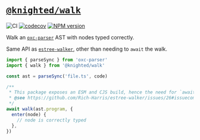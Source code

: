 # [`@knighted/walk`](https://www.npmjs.com/package/@knighted/walk)

![CI](https://github.com/knightedcodemonkey/walk/actions/workflows/ci.yml/badge.svg)
[![codecov](https://codecov.io/gh/knightedcodemonkey/walk/graph/badge.svg?token=aha6ghyLD8)](https://codecov.io/gh/knightedcodemonkey/walk)
[![NPM version](https://img.shields.io/npm/v/@knighted/walk.svg)](https://www.npmjs.com/package/@knighted/walk)

Walk an [`oxc-parser`](https://www.npmjs.com/package/oxc-parser) AST with nodes typed correctly.

Same API as [`estree-walker`](https://www.npmjs.com/package/estree-walker), other than needing to `await` the walk.

```ts
import { parseSync } from 'oxc-parser'
import { walk } from '@knighted/walk'

const ast = parseSync('file.ts', code)

/**
 * This package exposes an ESM and CJS build, hence the need for `await`.
 * @see https://github.com/Rich-Harris/estree-walker/issues/26#issuecomment-2773408164
 */
await walk(ast.program, {
  enter(node) {
    // node is correctly typed
  },
})
```
